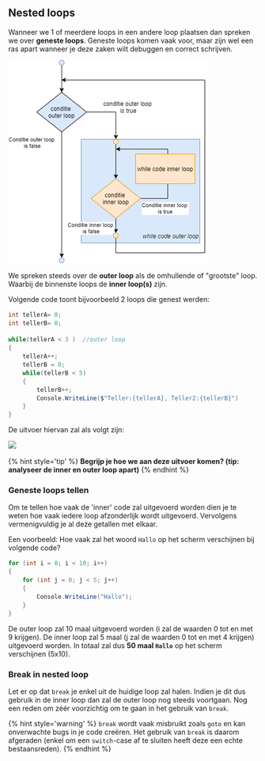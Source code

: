 ## Nested loops

Wanneer we 1 of meerdere loops in een andere loop plaatsen dan spreken we over **geneste loops**. 
Geneste loops komen vaak voor, maar zijn wel een ras apart wanneer je deze zaken wilt debuggen en correct schrijven.

![Voorbeeld van geneste loops](../assets/3_loops/nesting.png)

We spreken steeds over de **outer loop** als de omhullende of "grootste" loop. Waarbij de binnenste loops de **inner loop(s)** zijn. 


Volgende code toont bijvoorbeeld 2 loops die genest werden:

```csharp
int tellerA= 0;
int tellerB= 0;

while(tellerA < 3 )  //outer loop
{
    tellerA++;
    tellerB = 0;
    while(tellerB < 5)
    {
        tellerB++;
        Console.WriteLine($"Teller:{tellerA}, Teller2:{tellerB}")
    }
}
```

De uitvoer hiervan zal als volgt zijn:

![](../assets/3_loops/nestedoutput.png)

{% hint style='tip' %}
**Begrijp je hoe we aan deze uitvoer komen? (tip: analyseer de inner en outer loop apart)**
{% endhint %}

### Geneste loops tellen
Om te tellen hoe vaak de 'inner' code zal uitgevoerd worden dien je te weten hoe vaak iedere loop afzonderlijk wordt uitgevoerd. Vervolgens vermenigvuldig je al deze getallen met elkaar.

Een voorbeeld: Hoe vaak zal het woord ``Hallo`` op het scherm verschijnen bij volgende code?
```csharp
for (int i = 0; i < 10; i++)
{
    for (int j = 0; j < 5; j++)
    {
        Console.WriteLine("Hallo");
    }
}

```
De outer loop zal 10 maal uitgevoerd worden (i zal de waarden 0 tot en met 9 krijgen). De inner loop zal 5 maal (j zal de waarden 0 tot en met 4 krijgen) uitgevoerd worden. In totaal zal dus **50 maal ``Hallo``** op het scherm verschijnen (5x10).

### Break in nested loop

Let er op dat ``break`` je enkel uit de huidige loop zal halen. Indien je dit dus gebruik in de inner loop dan zal de outer loop nog steeds voortgaan. Nog een reden om zéér voorzichtig om te gaan in het gebruik van ``break``.

{% hint style='warning' %}
``break`` wordt vaak misbruikt zoals ``goto`` en kan onverwachte bugs in je code creëren. Het gebruik van ``break`` is daarom afgeraden (enkel om een ``switch``-case af te sluiten heeft deze een echte bestaansreden). 
{% endhint %}
